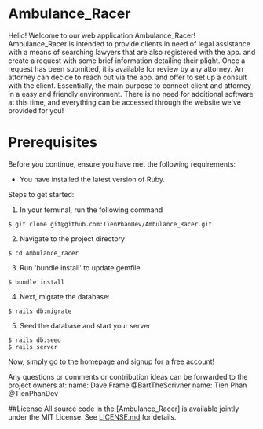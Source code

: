 # Ambulance_Racer

Hello! Welcome to our web application Ambulance_Racer! Ambulance_Racer is intended to provide clients in need of legal assistance with a means of
searching lawyers that are also registered with the app. and create a request with some brief information detailing their plight.  Once a request has been submitted, it is available for review by any attorney.  An attorney can decide to reach out via the app. and offer to set up a consult with the client.  Essentially, the main purpose to connect client and attorney in a easy and friendly environment.  There is no need for additional software at this time, and everything can be accessed through the website we've provided for you!

# Prerequisites

Before you continue, ensure you have met the following requirements:

* You have installed the latest version of Ruby.

Steps to get started:

1) In your terminal, run the following command
```
$ git clone git@github.com:TienPhanDev/Ambulance_Racer.git
```
2) Navigate to the project directory
```
$ cd Ambulance_racer
```
3) Run 'bundle install' to update gemfile
```
$ bundle install
```
4) Next, migrate the database:
```
$ rails db:migrate
```
5) Seed the database and start your server
```
$ rails db:seed
$ rails server
```
Now, simply go to the homepage and signup for a free account!

Any questions or comments or contribution ideas can be forwarded to the project owners at:
name: Dave Frame @BartTheScrivner
name: Tien Phan @TienPhanDev

##License
All source code in the [Ambulance_Racer] is available jointly under the MIT License. See
[LICENSE.md](LICENSE.md) for details. 

